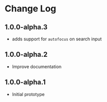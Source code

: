 # Change Log

## 1.0.0-alpha.3

* adds support for `autofocus` on search input

## 1.0.0-alpha.2

* Improve documentation

## 1.0.0-alpha.1

* Initial prototype
